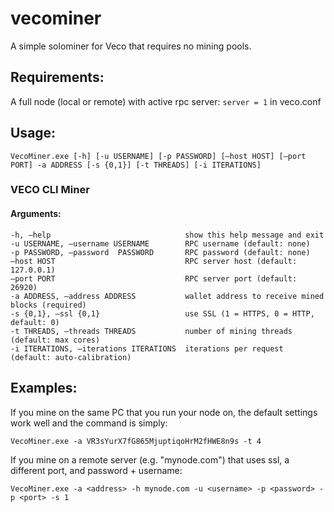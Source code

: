 # vecominer
A simple solominer for Veco that requires no mining pools.

## Requirements:
A full node (local or remote) with active rpc server:
`server = 1`
in veco.conf

## Usage:
`VecoMiner.exe [-h] [-u USERNAME] [-p PASSWORD] [–host HOST] [–port PORT] -a ADDRESS [-s {0,1}] [-t THREADS] [-i ITERATIONS]`

### VECO CLI Miner

#### Arguments:
```
-h, –help                              show this help message and exit
-u USERNAME, –username USERNAME        RPC username (default: none)
-p PASSWORD, –password  PASSWORD       RPC password (default: none)
–host HOST                             RPC server host (default: 127.0.0.1)
–port PORT                             RPC server port (default: 26920)
-a ADDRESS, –address ADDRESS           wallet address to receive mined blocks (required)
-s {0,1}, –ssl {0,1}                   use SSL (1 = HTTPS, 0 = HTTP, default: 0)
-t THREADS, –threads THREADS           number of mining threads (default: max cores)
-i ITERATIONS, –iterations ITERATIONS  iterations per request (default: auto-calibration)
```

## Examples:
If you mine on the same PC that you run your node on, the default settings work well and the command is simply:

`VecoMiner.exe -a VR3sYurX7fG865MjuptiqoHrM2fHWE8n9s -t 4`

If you mine on a remote server (e.g. "mynode.com") that uses ssl, a different port, and password + username:

`VecoMiner.exe -a <address> -h mynode.com -u <username> -p <password> -p <port> -s 1`
